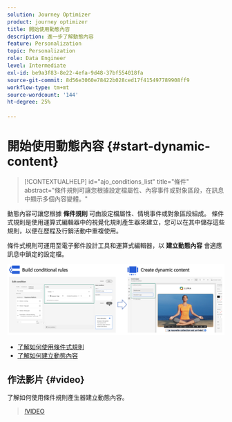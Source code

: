 ```yaml
---
solution: Journey Optimizer
product: journey optimizer
title: 開始使用動態內容
description: 進一步了解動態內容
feature: Personalization
topic: Personalization
role: Data Engineer
level: Intermediate
exl-id: be9a3f83-8e22-4efa-9d48-37bf554018fa
source-git-commit: 8d56e3060e78422b028ced17f415497789908ff9
workflow-type: tm+mt
source-wordcount: '144'
ht-degree: 25%

---
```


# 開始使用動態內容 {#start-dynamic-content}

>[!CONTEXTUALHELP]
>id="ajo_conditions_list"
>title="條件"
>abstract="條件規則可讓您根據設定檔屬性、內容事件或對象區段，在訊息中顯示多個內容變體。"

動態內容可讓您根據 **條件規則** 可由設定檔屬性、情境事件或對象區段組成。 條件式規則是使用運算式編輯器中的視覺化規則產生器來建立，您可以在其中儲存這些規則，以便在歷程及行銷活動中重複使用。

條件式規則可運用至電子郵件設計工具和運算式編輯器，以 **建立動態內容** 會適應訊息中鎖定的設定檔。

![](assets/conditions-overview.png)

* [了解如何使用條件式規則](create-conditions.md)
* [了解如何建立動態內容](dynamic-content.md)

## 作法影片 {#video}

了解如何使用條件規則產生器建立動態內容。

>[!VIDEO](https://video.tv.adobe.com/v/3409815?quality=12)
